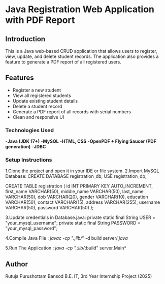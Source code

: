 # Java Registration Web Application with PDF Report

## Introduction
This is a Java web-based CRUD application that allows users to register, view, update, and delete student records. The application also provides a feature to generate a PDF report of all registered users.

##  Features

- Register a new student
- View all registered students
- Update existing student details
- Delete a student record
- Generate a PDF report of all records with serial numbers
- Clean and responsive UI

###  Technologies Used
-**Java (JDK 17+)**
-**MySQL**
-**HTML, CSS**
-**OpenPDF + Flying Saucer (PDF generation)**
-**JDBC**

###  Setup Instructions
1.Clone the project and open it in your IDE or file system.
2.Import MySQL Database:
    CREATE DATABASE registration_db;
    USE registration_db;

   CREATE TABLE registration (
    id INT PRIMARY KEY AUTO_INCREMENT,
    first_name VARCHAR(50),
    middle_name VARCHAR(50),
    last_name VARCHAR(50),
    dob VARCHAR(20),
    gender VARCHAR(10),
    education VARCHAR(50),
    contact VARCHAR(15),
    address VARCHAR(255),
    username VARCHAR(50),
    password VARCHAR(50)
  );
  
3.Update credentials in Database.java:
private static final String USER = "your_mysql_username";
private static final String PASSWORD = "your_mysql_password";

4.Compile Java File :
*javac -cp ".;lib/*" -d build server/*.java*

5.Run The Application :
*java -cp ".;lib/*;build" server.Main*

## Author 
Rutuja Purushottam Bansod
B.E. IT, 3rd Year
Internship Project (2025)
